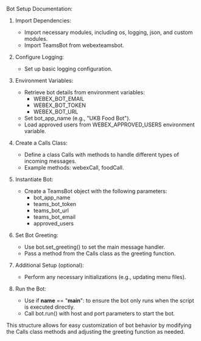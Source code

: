 Bot Setup Documentation:

1. Import Dependencies:
   - Import necessary modules, including os, logging, json, and custom modules.
   - Import TeamsBot from webexteamsbot.

2. Configure Logging:
   - Set up basic logging configuration.

3. Environment Variables:
   - Retrieve bot details from environment variables:
     - WEBEX_BOT_EMAIL
     - WEBEX_BOT_TOKEN
     - WEBEX_BOT_URL
   - Set bot_app_name (e.g., "UKB Food Bot").
   - Load approved users from WEBEX_APPROVED_USERS environment variable.

4. Create a Calls Class:
   - Define a class Calls with methods to handle different types of incoming messages.
   - Example methods: webexCall, foodCall.

5. Instantiate Bot:
   - Create a TeamsBot object with the following parameters:
     - bot_app_name
     - teams_bot_token
     - teams_bot_url
     - teams_bot_email
     - approved_users

6. Set Bot Greeting:
   - Use bot.set_greeting() to set the main message handler.
   - Pass a method from the Calls class as the greeting function.

7. Additional Setup (optional):
   - Perform any necessary initializations (e.g., updating menu files).

8. Run the Bot:
   - Use if __name__ == "__main__": to ensure the bot only runs when the script is executed directly.
   - Call bot.run() with host and port parameters to start the bot.

This structure allows for easy customization of bot behavior by modifying the Calls class methods and adjusting the greeting function as needed.
